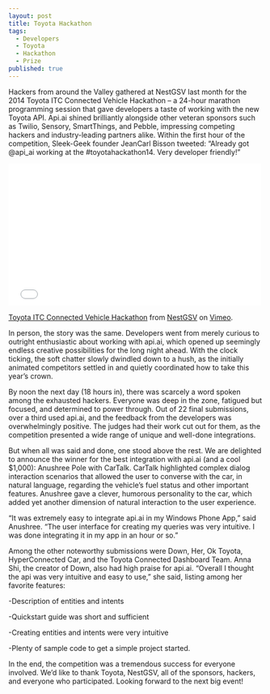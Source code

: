 ```yaml
---
layout: post
title: Toyota Hackathon
tags: 
  - Developers
  - Toyota
  - Hackathon
  - Prize
published: true
---
```


Hackers from around the Valley gathered at NestGSV last month for the 2014 Toyota ITC Connected Vehicle Hackathon – a 24-hour marathon programming session that gave developers a taste of working with the new Toyota API. Api.ai shined brilliantly alongside other veteran sponsors such as Twilio, Sensory, SmartThings, and Pebble, impressing competing hackers and industry-leading partners alike. Within the first hour of the competition, Sleek-Geek founder JeanCarl Bisson tweeted: “Already got @api_ai working at the #toyotahackathon14.  Very developer friendly!” 

<iframe src="//player.vimeo.com/video/112318319" width="500" height="281" frameborder="0" align="center" webkitallowfullscreen mozallowfullscreen allowfullscreen></iframe> <p><a href="http://vimeo.com/112318319">Toyota ITC Connected Vehicle Hackathon</a> from <a href="http://vimeo.com/user19873465">NestGSV</a> on <a href="https://vimeo.com">Vimeo</a>.</p>


In person, the story was the same. Developers went from merely curious to outright enthusiastic about working with api.ai, which opened up seemingly endless creative possibilities for the long night ahead. With the clock ticking, the soft chatter slowly dwindled down to a hush, as the initially animated competitors settled in and quietly coordinated how to take this year’s crown.

By noon the next day (18 hours in), there was scarcely a word spoken among the exhausted hackers. Everyone was deep in the zone, fatigued but focused, and determined to power through. Out of 22 final submissions, over a third used api.ai, and the feedback from the developers was overwhelmingly positive. The judges had their work cut out for them, as the competition presented a wide range of unique and well-done integrations.

But when all was said and done, one stood above the rest. We are delighted to announce the winner for the best integration with api.ai (and a cool $1,000): Anushree Pole with CarTalk. CarTalk highlighted complex dialog interaction scenarios that allowed the user to converse with the car, in natural language, regarding the vehicle’s fuel status and other important features. Anushree gave a clever, humorous personality to the car, which added yet another dimension of natural interaction to the user experience. 

“It was extremely easy to integrate api.ai in my Windows Phone App,” said Anushree. “The user interface for creating my queries was very intuitive. I was done integrating it in my app in an hour or so.”

Among the other noteworthy submissions were Down, Her, Ok Toyota, HyperConnected Car, and the Toyota Connected Dashboard Team. Anna Shi, the creator of Down, also had high praise for api.ai. “Overall I thought the api was very intuitive and easy to use,” she said, listing among her favorite features:

-Description of entities and intents

-Quickstart guide was short and sufficient

-Creating entities and intents were very intuitive

-Plenty of sample code to get a simple project started.


In the end, the competition was a tremendous success for everyone involved. We’d like to thank Toyota, NestGSV, all of the sponsors, hackers, and everyone who participated. Looking forward to the next big event!

